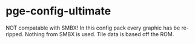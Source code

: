 # pge-config-ultimate
NOT compatable with SMBX!
In this config pack every graphic has be re-ripped. Nothing from SMBX is used. Tile data is based off the ROM.
